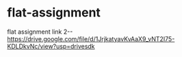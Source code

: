 # flat-assignment



flat assignment link 2--https://drive.google.com/file/d/1JrjkatyavKvAaX9_vNT2I75-KDLDkvNc/view?usp=drivesdk
